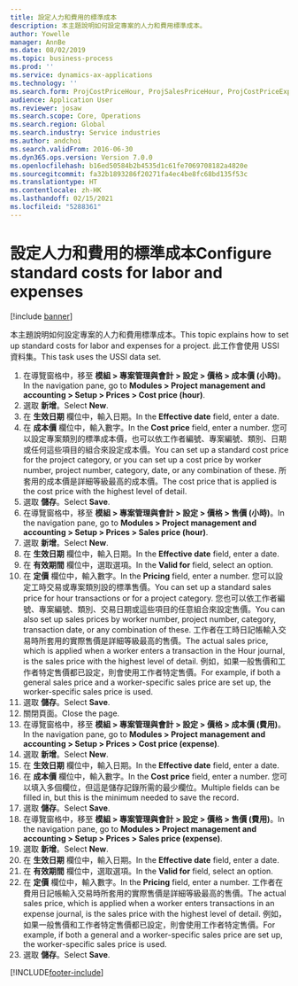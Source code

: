 ```yaml
---
title: 設定人力和費用的標準成本
description: 本主題說明如何設定專案的人力和費用標準成本。
author: Yowelle
manager: AnnBe
ms.date: 08/02/2019
ms.topic: business-process
ms.prod: ''
ms.service: dynamics-ax-applications
ms.technology: ''
ms.search.form: ProjCostPriceHour, ProjSalesPriceHour, ProjCostPriceExpense, ProjSalesPriceCost
audience: Application User
ms.reviewer: josaw
ms.search.scope: Core, Operations
ms.search.region: Global
ms.search.industry: Service industries
ms.author: andchoi
ms.search.validFrom: 2016-06-30
ms.dyn365.ops.version: Version 7.0.0
ms.openlocfilehash: b16ed50584b2b4535d1c61fe7069708182a4820e
ms.sourcegitcommit: fa32b1893286f20271fa4ec4be8fc68bd135f53c
ms.translationtype: HT
ms.contentlocale: zh-HK
ms.lasthandoff: 02/15/2021
ms.locfileid: "5288361"
---
```

# <a name="configure-standard-costs-for-labor-and-expenses"></a><span data-ttu-id="55384-103">設定人力和費用的標準成本</span><span class="sxs-lookup"><span data-stu-id="55384-103">Configure standard costs for labor and expenses</span></span>

[!include [banner](../../includes/banner.md)]

<span data-ttu-id="55384-104">本主題說明如何設定專案的人力和費用標準成本。</span><span class="sxs-lookup"><span data-stu-id="55384-104">This topic explains how to set up standard costs for labor and expenses for a project.</span></span> <span data-ttu-id="55384-105">此工作會使用 USSI 資料集。</span><span class="sxs-lookup"><span data-stu-id="55384-105">This task uses the USSI data set.</span></span>

1. <span data-ttu-id="55384-106">在導覽窗格中，移至 **模組 > 專案管理與會計 > 設定 > 價格 > 成本價 (小時)**。</span><span class="sxs-lookup"><span data-stu-id="55384-106">In the navigation pane, go to **Modules > Project management and accounting > Setup > Prices > Cost price (hour)**.</span></span>
2. <span data-ttu-id="55384-107">選取 **新增**。</span><span class="sxs-lookup"><span data-stu-id="55384-107">Select **New**.</span></span>
3. <span data-ttu-id="55384-108">在 **生效日期** 欄位中，輸入日期。</span><span class="sxs-lookup"><span data-stu-id="55384-108">In the **Effective date** field, enter a date.</span></span>
4. <span data-ttu-id="55384-109">在 **成本價** 欄位中，輸入數字。</span><span class="sxs-lookup"><span data-stu-id="55384-109">In the **Cost price** field, enter a number.</span></span> <span data-ttu-id="55384-110">您可以設定專案類別的標準成本價，也可以依工作者編號、專案編號、類別、日期或任何這些項目的組合來設定成本價。</span><span class="sxs-lookup"><span data-stu-id="55384-110">You can set up a standard cost price for the project category, or you can set up a cost price by worker number, project number, category, date, or any combination of these.</span></span> <span data-ttu-id="55384-111">所套用的成本價是詳細等級最高的成本價。</span><span class="sxs-lookup"><span data-stu-id="55384-111">The cost price that is applied is the cost price with the highest level of detail.</span></span>  
5. <span data-ttu-id="55384-112">選取 **儲存**。</span><span class="sxs-lookup"><span data-stu-id="55384-112">Select **Save**.</span></span>
6. <span data-ttu-id="55384-113">在導覽窗格中，移至 **模組 > 專案管理與會計 > 設定 > 價格 > 售價 (小時)**。</span><span class="sxs-lookup"><span data-stu-id="55384-113">In the navigation pane, go to **Modules > Project management and accounting > Setup > Prices > Sales price (hour)**.</span></span>
7. <span data-ttu-id="55384-114">選取 **新增**。</span><span class="sxs-lookup"><span data-stu-id="55384-114">Select **New**.</span></span>
8. <span data-ttu-id="55384-115">在 **生效日期** 欄位中，輸入日期。</span><span class="sxs-lookup"><span data-stu-id="55384-115">In the **Effective date** field, enter a date.</span></span>
9. <span data-ttu-id="55384-116">在 **有效期間** 欄位中，選取選項。</span><span class="sxs-lookup"><span data-stu-id="55384-116">In the **Valid for** field, select an option.</span></span>
10. <span data-ttu-id="55384-117">在 **定價** 欄位中，輸入數字。</span><span class="sxs-lookup"><span data-stu-id="55384-117">In the **Pricing** field, enter a number.</span></span> <span data-ttu-id="55384-118">您可以設定工時交易或專案類別設的標準售價。</span><span class="sxs-lookup"><span data-stu-id="55384-118">You can set up a standard sales price for hour transactions or for a project category.</span></span> <span data-ttu-id="55384-119">您也可以依工作者編號、專案編號、類別、交易日期或這些項目的任意組合來設定售價。</span><span class="sxs-lookup"><span data-stu-id="55384-119">You can also set up sales prices by worker number, project number, category, transaction date, or any combination of these.</span></span> <span data-ttu-id="55384-120">工作者在工時日記帳輸入交易時所套用的實際售價是詳細等級最高的售價。</span><span class="sxs-lookup"><span data-stu-id="55384-120">The actual sales price, which is applied when a worker enters a transaction in the Hour journal, is the sales price with the highest level of detail.</span></span> <span data-ttu-id="55384-121">例如，如果一般售價和工作者特定售價都已設定，則會使用工作者特定售價。</span><span class="sxs-lookup"><span data-stu-id="55384-121">For example, if both a general sales price and a worker-specific sales price are set up, the worker-specific sales price is used.</span></span>  
11. <span data-ttu-id="55384-122">選取 **儲存**。</span><span class="sxs-lookup"><span data-stu-id="55384-122">Select **Save**.</span></span>
12. <span data-ttu-id="55384-123">關閉頁面。</span><span class="sxs-lookup"><span data-stu-id="55384-123">Close the page.</span></span>
13. <span data-ttu-id="55384-124">在導覽窗格中，移至 **模組 > 專案管理與會計 > 設定 > 價格 > 成本價 (費用)**。</span><span class="sxs-lookup"><span data-stu-id="55384-124">In the navigation pane, go to **Modules > Project management and accounting > Setup > Prices > Cost price (expense)**.</span></span>
14. <span data-ttu-id="55384-125">選取 **新增**。</span><span class="sxs-lookup"><span data-stu-id="55384-125">Select **New**.</span></span>
15. <span data-ttu-id="55384-126">在 **生效日期** 欄位中，輸入日期。</span><span class="sxs-lookup"><span data-stu-id="55384-126">In the **Effective date** field, enter a date.</span></span>
16. <span data-ttu-id="55384-127">在 **成本價** 欄位中，輸入數字。</span><span class="sxs-lookup"><span data-stu-id="55384-127">In the **Cost price** field, enter a number.</span></span> <span data-ttu-id="55384-128">您可以填入多個欄位，但這是儲存記錄所需的最少欄位。</span><span class="sxs-lookup"><span data-stu-id="55384-128">Multiple fields can be filled in, but this is the minimum needed to save the record.</span></span>  
17. <span data-ttu-id="55384-129">選取 **儲存**。</span><span class="sxs-lookup"><span data-stu-id="55384-129">Select **Save**.</span></span>
18. <span data-ttu-id="55384-130">在導覽窗格中，移至 **模組 > 專案管理與會計 > 設定 > 價格 > 售價 (費用)**。</span><span class="sxs-lookup"><span data-stu-id="55384-130">In the navigation pane, go to **Modules > Project management and accounting > Setup > Prices > Sales price (expense)**.</span></span>
19. <span data-ttu-id="55384-131">選取 **新增**。</span><span class="sxs-lookup"><span data-stu-id="55384-131">Select **New**.</span></span>
20. <span data-ttu-id="55384-132">在 **生效日期** 欄位中，輸入日期。</span><span class="sxs-lookup"><span data-stu-id="55384-132">In the **Effective date** field, enter a date.</span></span>
21. <span data-ttu-id="55384-133">在 **有效期間** 欄位中，選取選項。</span><span class="sxs-lookup"><span data-stu-id="55384-133">In the **Valid for** field, select an option.</span></span>
22. <span data-ttu-id="55384-134">在 **定價** 欄位中，輸入數字。</span><span class="sxs-lookup"><span data-stu-id="55384-134">In the **Pricing** field, enter a number.</span></span> <span data-ttu-id="55384-135">工作者在費用日記帳輸入交易時所套用的實際售價是詳細等級最高的售價。</span><span class="sxs-lookup"><span data-stu-id="55384-135">The actual sales price, which is applied when a worker enters transactions in an expense journal, is the sales price with the highest level of detail.</span></span> <span data-ttu-id="55384-136">例如，如果一般售價和工作者特定售價都已設定，則會使用工作者特定售價。</span><span class="sxs-lookup"><span data-stu-id="55384-136">For example, if both a general and a worker-specific sales price are set up, the worker-specific sales price is used.</span></span>  
23. <span data-ttu-id="55384-137">選取 **儲存**。</span><span class="sxs-lookup"><span data-stu-id="55384-137">Select **Save**.</span></span>



[!INCLUDE[footer-include](../../includes/footer-banner.md)]
